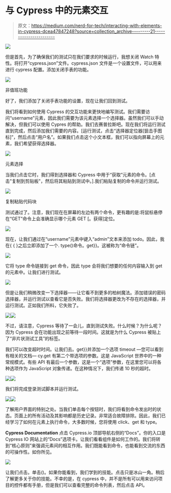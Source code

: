 # 与 Cypress 中的元素交互

> 原文：<https://medium.com/nerd-for-tech/interacting-with-elements-in-cypress-dcea47847248?source=collection_archive---------21----------------------->

![](img/8a9c2c757644bc58e90e7f1a400cdfa8.png)

但是首先，为了确保我们的测试只在我们要求的时候运行，我想关闭 Watch 特性。将打开“cypress.json”文件。cypress.json 文件是一个设置文件，可以用来进行 cypress 配置。添加关闭手表的功能。

![](img/85f8e0422e3270bb24bbd3144c544613.png)

非值班功能

好了，我们添加了关闭手表功能的设置，现在让我们回到测试。

我们将看到如何使用 Cypress 的交互功能来更快地编写测试。我们需要访问“username”元素，因此我们需要为该元素选择一个选择器。虽然我们可以手动解决，但我们可以使用 Cypres 的帮助。我们去赛普拉斯吧。现在我们将运行测试直到完成，然后添加我们需要的内容。[运行测试，点击“选择器定位器[狙击手图标]”，然后点击“用户名”。如果我们点击这个小文本框，我们可以指向屏幕上的元素，我们希望获得选择器。

![](img/aee5575f1c94eb111be9b19ab60ccf1d.png)

元素选择

当我们点击它时，我们得到选择器和 Cypress 中用于“获取”元素的命令。[点击"复制到剪贴板"，然后将其粘贴到测试中。].我们粘贴复制的命令并运行测试。

![](img/06a18d434b0f05e8f44cb54820fe02e8.png)

复制粘贴代码块

测试通过了。注意，我们现在在屏幕的左边有两个命令，更有趣的是:将鼠标悬停在“GET”命令上会准确显示哪个元素 GET [。获得]定位。

![](img/c3209fb815dd27e60db280cca8b8fc11.png)

现在，让我们通过在“username”元素中键入“admin”文本来添加 todo。因此，我在{ { }之后立即添加了一个. type()命令。get}}。这被称为“命令链”。

![](img/bce6655038697d0c6e042a6149067efa.png)

它将 type 命令链接到 get 命令，因此 type 会将我们想要的任何内容输入到 get 的元素中。让我们进行测试。

![](img/30c6cf7388a922e0734a7a4d22c8504e.png)

但是让我们稍微改变一下选择器——让它看不到更多的柏树魔法。添加错误的密码选择器，并运行测试以查看它是否失败。我们将选择器更改为不存在的选择器，并运行测试。正如我们所料，它失败了。

![](img/d45f2298b8cef49ae6fed2ced6073fde.png)![](img/a8b56012108fd0c9b1bc7708d0cd9899.png)

不过，请注意，Cypress 等待了一会儿，直到测试失败。什么时候？为什么呢？因为 Cypress 会在功能出现之前等待一段时间。这就是为什么 Cypress 被贴上了“非片状测试工具”的标签。

我们可以改变超时时间。让我们去。get}}并添加一个选项 timeout —您可以看到有相关的文档— cy.get 有第二个带选项的参数。这是 JavaScript 世界中的一种常规模式。有些 API 有最后一个参数，这是一个“选项”参数，在这里您可以将各种选项作为 JavaScript 对象传递。在这种情况下，我们传递 10 秒的超时。

![](img/bfcdbb71d98a64c83db1277204a7508a.png)![](img/830cabe9cdd340a0ad6a662f63944deb.png)

我们将完成登录测试脚本并运行测试。

![](img/02ae8707ba4d2f92c30a1dfb2dc193a5.png)![](img/5a7a839363f533bb167b5385a4fb697c.png)

了解用户界面的特别之处。当我们单击每个按钮时，我们将看到命令发出时的状态。页面上的所有活动及其影响都是历史记录。非常适合故障排除。因此，我们已经学习了如何在元素上执行命令，大多数时候，您将使用 click、get 和 type。

**Cypress Documentation**
点击 Cypress.io 顶部导航右侧的“Docs”。你的入口是 Cypress IO 网站上的“Docs”选项卡。让我们看看组件是如何工作的。我们将转到“核心原则”来强调元素间的相互作用。我们既能看到命令，也能看到交流的东西的可操作性。如你所见。

![](img/e97933b89d747830650fb67f22d02f9c.png)

让我们点击。单击()。如果你能看到，我们学到的技能。点击只是冰山一角。稍后了解更多关于你的技能。不幸的是，在 cypress 中，并不是所有可以用来访问项目的控件都有手册，但是我们可以查看完整的命令列表，然后点击 API。